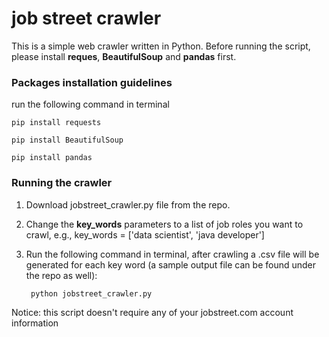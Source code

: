 # job street crawler

This is a simple web crawler written in Python.
Before running the script, please install **reques**, **BeautifulSoup** and **pandas** first.


### Packages installation guidelines

run the following command in terminal

	pip install requests

	pip install BeautifulSoup

	pip install pandas


### Running the crawler

1) Download jobstreet_crawler.py file from the repo.

2) Change the **key_words** parameters to a list of job roles you want to crawl, e.g., key_words = ['data scientist', 'java developer']

3) Run the following command in terminal, after crawling a .csv file will be generated for each key word (a sample output file can be found under the repo as well):

		python jobstreet_crawler.py

Notice: this script doesn't require any of your jobstreet.com account information
